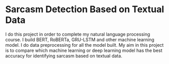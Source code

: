 <h1>Sarcasm Detection Based on Textual Data</h1>
I do this project in order to complete my natural language processing course. I build BERT, RoBERTa, GRU-LSTM and other machine learning model. I do data preprocessing for all the model built. My aim in this project is to compare which machine learning or deep learning model has the best accuracy for identifying sarcasm based on textual data. <br>
